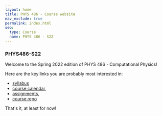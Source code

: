 ```yaml
---
layout: home
title: PHYS 486 - Course website 
nav_exclude: true
permalink: index.html
seo:
  type: Course
  name: PHYS 486 - S22
---
```


### PHYS486-S22

Welcome to the Spring 2022 edition of PHYS 486 - Computational Physics!

Here are the key links you are probably most interested in:

- [syllabus](syllabus.md)
- [course calendar](calendar.md),
- [assignments](assignments.md),
- [course repo](https://github.com/PHYS486-S22/PHYS486-S22)

That's it, at least for now!